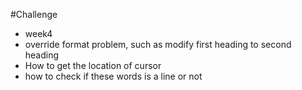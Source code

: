 #Challenge
* week4
 * override format problem, such as modify first heading to second heading
 * How to get the location of cursor
 * how to check if these words is a line or not 
 
